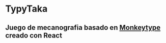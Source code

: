 # TypyTaka

## Juego de mecanografia basado en [Monkeytype](https://monkeytype.com/) creado con React

